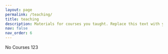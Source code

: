 ```yaml
---
layout: page
permalink: /teaching/
title: teaching
description: Materials for courses you taught. Replace this text with your description.
nav: false
nav_order: 6
---
```


No Courses 123
